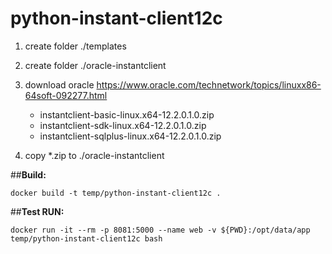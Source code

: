 # python-instant-client12c

1. create folder ./templates
2. create folder ./oracle-instantclient
3. download oracle https://www.oracle.com/technetwork/topics/linuxx86-64soft-092277.html
    - instantclient-basic-linux.x64-12.2.0.1.0.zip
    - instantclient-sdk-linux.x64-12.2.0.1.0.zip
    - instantclient-sqlplus-linux.x64-12.2.0.1.0.zip

4. copy *.zip to ./oracle-instantclient

##__Build:__

```docker build -t temp/python-instant-client12c .```


##__Test RUN:__ 

```docker run -it --rm -p 8081:5000 --name web -v ${PWD}:/opt/data/app temp/python-instant-client12c bash```

